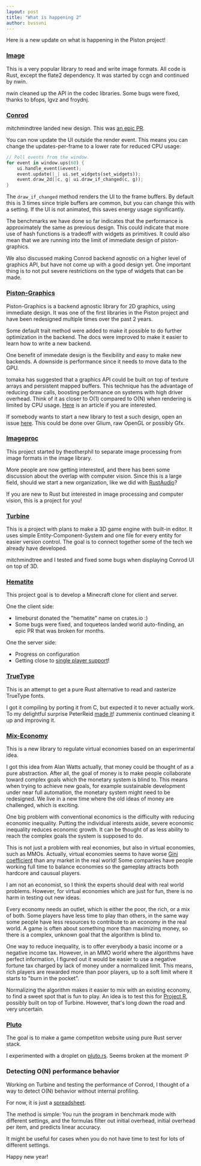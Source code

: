 ```yaml
---
layout: post
title: "What is happening 2"
author: bvssvni
---
```


Here is a new update on what is happening in the Piston project!

### [Image](https://github.com/PistonDevelopers/image)

This is a very popular library to read and write image formats.
All code is Rust, except the flate2 dependency.
It was started by ccgn and continued by nwin.

nwin cleaned up the API in the codec libraries.
Some bugs were fixed, thanks to bfops, lgvz and froydnj.

### [Conrod](https://github.com/PistonDevelopers/conrod/)

mitchmindtree landed new design. This was [an epic PR](https://github.com/PistonDevelopers/conrod/pull/626).

You can now update the UI outside the render event.
This means you can change the updates-per-frame to a lower rate for reduced CPU usage:

```Rust
// Poll events from the window.
for event in window.ups(60) {
    ui.handle_event(&event);
    event.update(|_| ui.set_widgets(set_widgets));
    event.draw_2d(|c, g| ui.draw_if_changed(c, g));
}
```

The `draw_if_changed` method renders the UI to the frame buffers.
By default this is 3 times since triple buffers are common, but you can change this with a setting.
If the UI is not animated, this saves energy usage significantly.

The benchmarks we have done so far indicates that the performance is approximately the same as previous design.
This could indicate that more use of hash functions is a tradeoff with widgets as primitives.
It could also mean that we are running into the limit of immediate design of piston-graphics.

We also discussed making Conrod backend agnostic on a higher level of graphics API, but have not come up with a good design yet.
One important thing is to not put severe restrictions on the type of widgets that can be made.

### [Piston-Graphics](https://github.com/pistondevelopers/graphics)

Piston-Graphics is a backend agnostic library for 2D graphics, using immediate design.
It was one of the first libraries in the Piston project and have been redesigned multiple times over the past 2 years.

Some default trait method were added to make it possible to do further optimization in the backend.
The docs were improved to make it easier to learn how to write a new backend.

One benefit of immedate design is the flexibility and easy to make new backends.
A downside is performance since it needs to move data to the GPU.

tomaka has suggested that a graphics API could be built on top of texture arrays and persistent mapped buffers.
This technique has the advantage of reducing draw calls, boosting performance on systems with high driver overhead.
Think of it as closer to O(1) compared to O(N) when rendering is limited by CPU usage.
[Here](http://www.gamedev.net/page/resources/_/technical/opengl/persistent-mapped-buffers-in-opengl-r3979) is an article if you are interested.

If somebody wants to start a new library to test a such design, open an issue [here](https://github.com/pistondevelopers/piston/issues).
This could be done over Glium, raw OpenGL or possibly Gfx.

### [Imageproc](https://github.com/pistondevelopers/imageproc)

This project started by theotherphil to separate image processing from image formats in the image library.

More people are now getting interested, and there has been some discussion about the overlap with computer vision.
Since this is a large field, should we start a new organization, like we did with [RustAudio](https://github.com/rustaudio/)?

If you are new to Rust but interested in image processing and computer vision, this is a project for you!

### [Turbine](https://github.com/PistonDevelopers/turbine)

This is a project with plans to make a 3D game engine with built-in editor.
It uses simple Entity-Component-System and one file for every entity for easier version control.
The goal is to connect together some of the tech we already have developed.

mitchmindtree and I tested and fixed some bugs when displaying Conrod UI on top of 3D.

### [Hematite](https://github.com/PistonDevelopers/hematite)

This project goal is to develop a Minecraft clone for client and server.

One the client side:

- limeburst donated the "hematite" name on crates.io :)
- Some bugs were fixed, and toqueteos landed world auto-finding, an epic PR that was broken for months.

One the server side:

- Progress on configuration
- Getting close to [single player support](https://github.com/PistonDevelopers/hematite_server/pull/106)!

### [TrueType](https://github.com/PistonDevelopers/truetype)

This is an attempt to get a pure Rust alternative to read and rasterize TrueType fonts.

I got it compiling by porting it from C, but expected it to never actually work.
To my delightful surprise PeterReid [made it](https://github.com/PistonDevelopers/truetype/pull/9)!
zummenix continued cleaning it up and improving it.

### [Mix-Economy](https://github.com/PistonDevelopers/mix_economy)

This is a new library to regulate virtual economies based on an experimental idea.

I got this idea from Alan Watts actually, that money could be thought of as a pure abstraction.
After all, the goal of money is to make people collaborate toward complex goals which the monetary system is blind to.
This means when trying to achieve new goals, for example sustainable development under near full automation,
the monetary system might need to be redesigned.
We live in a new time where the old ideas of money are challenged, which is exciting.

One big problem with conventional economics is the difficulty with reducing economic inequality.
Putting the individual interests aside, severe economic inequality reduces economic growth.
It can be thought of as less ability to reach the complex goals the system is supposed to do.

This is not just a problem with real economies, but also in virtual economies, such as MMOs.
Actually, virtual economies seems to have worse [Gini coefficient](https://en.wikipedia.org/wiki/Gini_coefficient) than any market in the real world!
Some companies have people working full time to balance economies so the gameplay attracts both hardcore and causual players.

I am not an economist, so I think the experts should deal with real world problems.
However, for virtual economies which are just for fun, there is no harm in testing out new ideas.

Every economy needs an outlet, which is either the poor, the rich, or a mix of both.
Some players have less time to play than others,
in the same way some people have less resources to contribute to an economy in the real world.
A game is often about something more than maximizing money,
so there is a complex, unknown goal that the algorithm is blind to.

One way to reduce inequality, is to offer everybody a basic income or a negative income tax.
However, in an MMO world where the algorithms have perfect information,
I figured out it would be easier to use a negative fortune tax charged by lack of money under a normalized limit.
This means, rich players are rewarded more than poor players, up to a soft limit where it starts to "burn in the pocket".

Normalizing the algorithm makes it easier to mix with an existing economy, to find a sweet spot that is fun to play.
An idea is to test this for [Project R](https://github.com/PistonDevelopers/project_r), possibly built on top of Turbine.
However, that's long down the road and very uncertain.

### [Pluto](https://github.com/PistonDevelopers/pluto)

The goal is to make a game competiton website using pure Rust server stack.

I experimented with a droplet on [pluto.rs](http://pluto.rs/). Seems broken at the moment :P

### Detecting O(N) performance behavior

Working on Turbine and testing the performance of Conrod, I thought of a way to detect O(N) behavior without internal profiling.

For now, it is just a [spreadsheet](https://github.com/PistonDevelopers/turbine/blob/master/external-overhead-per-item.ods).

The method is simple: You run the program in benchmark mode with different settings,
and the formulas filter out initial overhead, initial overhead per item, and predicts linear accuracy.

It might be useful for cases when you do not have time to test for lots of different settings.

Happy new year!
